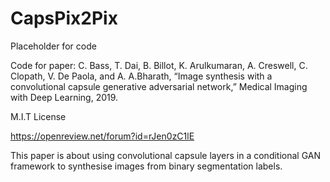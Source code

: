 # CapsPix2Pix
Placeholder for code 

Code for paper: 
C. Bass, T. Dai, B. Billot, K. Arulkumaran, A. Creswell, C. Clopath, V. De Paola, and A. A.Bharath, “Image synthesis with a convolutional capsule generative adversarial network,” Medical Imaging with Deep Learning, 2019.

M.I.T License

https://openreview.net/forum?id=rJen0zC1lE

This paper is about using convolutional capsule layers in a conditional GAN framework to synthesise images from binary segmentation labels.
